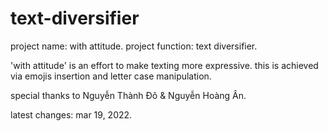 # text-diversifier

project name: with attitude. 
project function: text diversifier.

'with attitude' is an effort to make texting more expressive. this is achieved via emojis insertion and letter case manipulation. 

special thanks to Nguyễn Thành Đô & Nguyễn Hoàng Ân.

latest changes: mar 19, 2022.
